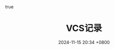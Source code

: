 ---
layout: post
title: VCS记录
date: 2024-11-15 20:34 +0800
categories: [tools, EDA工具]
tags: []
math: true
img_path: /assets/img/learn/
---